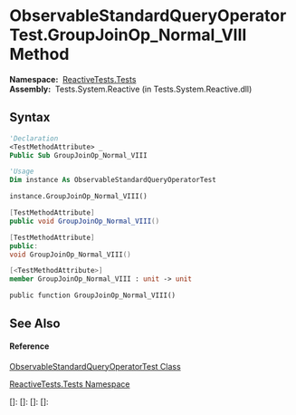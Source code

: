 # ObservableStandardQueryOperatorTest.GroupJoinOp\_Normal\_VIII Method

**Namespace:**  [ReactiveTests.Tests](ReactiveTests.Tests\ReactiveTests.Tests.md)  
**Assembly:**  Tests.System.Reactive (in Tests.System.Reactive.dll)

## Syntax

```vb
'Declaration
<TestMethodAttribute> _
Public Sub GroupJoinOp_Normal_VIII
```

```vb
'Usage
Dim instance As ObservableStandardQueryOperatorTest

instance.GroupJoinOp_Normal_VIII()
```

```csharp
[TestMethodAttribute]
public void GroupJoinOp_Normal_VIII()
```

```c++
[TestMethodAttribute]
public:
void GroupJoinOp_Normal_VIII()
```

```fsharp
[<TestMethodAttribute>]
member GroupJoinOp_Normal_VIII : unit -> unit 
```

```jscript
public function GroupJoinOp_Normal_VIII()
```

## See Also

#### Reference

[ObservableStandardQueryOperatorTest Class](ObservableStandardQueryOperatorTest\ObservableStandardQueryOperatorTest.md)

[ReactiveTests.Tests Namespace](ReactiveTests.Tests\ReactiveTests.Tests.md)

[]: 
[]: 
[]: 
[]: 